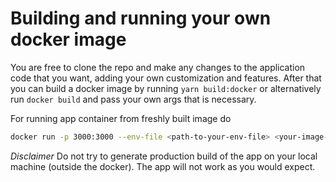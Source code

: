 # Building and running your own docker image

You are free to clone the repo and make any changes to the application code that you want, adding your own customization and features. After that you can build a docker image by running `yarn build:docker` or alternatively run `docker build` and pass your own args that is necessary.

For running app container from freshly built image do
```sh
docker run -p 3000:3000 --env-file <path-to-your-env-file> <your-image-tag>
```

*Disclaimer* Do not try to generate production build of the app on your local machine (outside the docker). The app will not work as you would expect.
